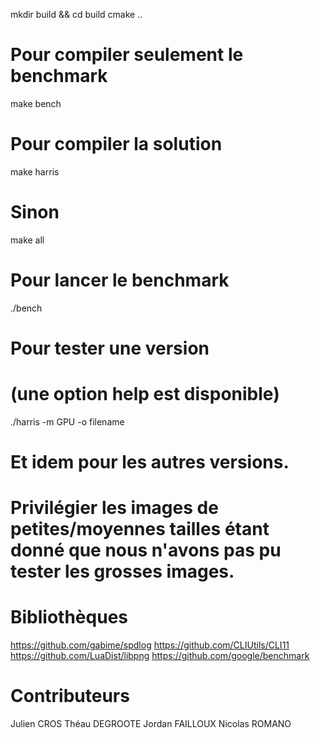 
mkdir build && cd build
cmake ..

# Pour compiler seulement le benchmark

make bench

# Pour compiler la solution

make harris

# Sinon

make all

# Pour lancer le benchmark

./bench

# Pour tester une version
# (une option help est disponible)

./harris -m GPU -o filename

# Et idem pour les autres versions.
# Privilégier les images de petites/moyennes tailles étant donné que nous n'avons pas pu tester les grosses images.
 
# Bibliothèques

https://github.com/gabime/spdlog
https://github.com/CLIUtils/CLI11
https://github.com/LuaDist/libpng
https://github.com/google/benchmark

# Contributeurs
Julien CROS
Théau DEGROOTE
Jordan FAILLOUX
Nicolas ROMANO